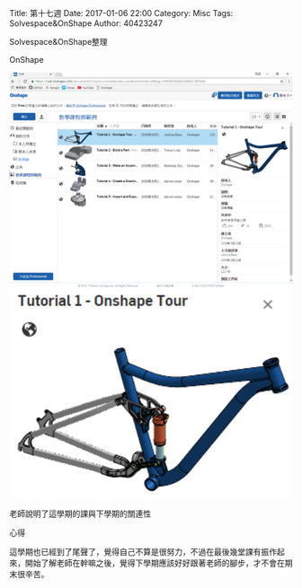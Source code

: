 Title: 第十七週
Date: 2017-01-06 22:00
Category: Misc
Tags: Solvespace&OnShape
Author: 40423247

Solvespace&OnShape整理

<!-- PELICAN_END_SUMMARY -->


<p>OnShape<p>

<img src="../data/week17.png" width="800" />
<img src="../data/week17-2.png" width="800" />

<p>老師說明了這學期的課與下學期的關連性<p>


<p>心得<p>


這學期也已經到了尾聲了，覺得自己不算是很努力，不過在最後幾堂課有振作起來，開始了解老師在幹嘛之後，覺得下學期應該好好跟著老師的腳步，才不會在期末很辛苦。


